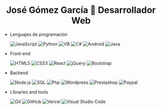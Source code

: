 <h1 align="center">José Gómez García 👋 Desarrollador Web</h1>


- Lenguajes de programación

  ![JavaScript](https://img.shields.io/badge/-JavaScript-05122A?&logo=JavaScript)
  ![Python](https://img.shields.io/badge/-Python-05122A?&logo=python)
  ![VB](https://img.shields.io/badge/-VisualBasic-05122A?&logo=VisualBasic)
  ![C#](https://img.shields.io/badge/-c%23-05122A?&logo=c-sharp)
  ![Android](https://img.shields.io/badge/-Android-05122A?&logo=Android)
  ![Java](https://img.shields.io/badge/-Java-05122A?&logo=Java)


- Front-end

  ![HTML5](https://img.shields.io/badge/-HTML5-05122A?&logo=HTML5&logoColor=E34F26)
  ![CSS3](https://img.shields.io/badge/-CSS3-05122A?&logo=CSS3&logoColor=1572B6)
  ![React](https://img.shields.io/badge/-React-05122A?&logo=React)
  ![jQuery](https://img.shields.io/badge/-jQuery-05122A?&logo=jQuery&logoColor=0769AD)
  ![Bootstrap](https://img.shields.io/badge/Bootstrap%20UI-05122A?logo=bootstrap)


- Backend

  ![Node.js](https://img.shields.io/badge/-Node.js-05122A?&logo=Node.js)
  ![SQL](https://img.shields.io/badge/-MySQL-05122A?&logo=MySQL)
  ![Php](https://img.shields.io/badge/-Php-05122A?&logo=Php)
  ![Wordpress](https://img.shields.io/badge/-Wordpress-05122A?&logo=Wordpress)
  ![Prestashop](https://img.shields.io/badge/-Wordpress-05122A?&logo=Prestashop)
  ![Paypal](https://img.shields.io/badge/-Paypal-05122A?&logo=Paypal)

- Libraries and tools
  
  ![Git](https://img.shields.io/badge/-Git-05122A?style=flat&logo=git)
  ![GitHub](https://img.shields.io/badge/-GitHub-05122A?&logo=GitHub)
  ![Vercel](https://img.shields.io/badge/-Vercel-05122A?style=flat&logo=vercel)
  ![Visual Studio Code](https://img.shields.io/badge/-VS%20Code-05122A?style=flat&logo=visual-studio-code&logoColor=007ACC)
